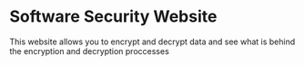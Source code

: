 # Software Security Website
This website allows you to encrypt and decrypt data and see what is behind the encryption and decryption proccesses 
